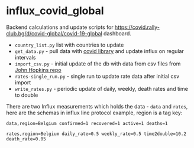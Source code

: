 # influx_covid_global

Backend calculations and update scripts for https://covid.rally-club.bg/d/covid-global/covid-19-global dashboard.

- `country_list.py` list with countries to update
- `get_data.py` - pull data with [covid library](https://pypi.org/project/covid/) and update influx on regular intervals
- `import_csv.py` - initial update of the db with data from csv files from [John Hopkins repo](https://github.com/CSSEGISandData/COVID-19)
- `rates-single_run.py` - single run to update rate data after initial csv import
- `write_rates.py` - periodic update of daily, weekly, death rates and time to double

There are two Influx measurements which holds the data - `data` and `rates`, here are the schemas in influx line protocol example, region is a tag key:

```data,region=Belgium confirmed=1 recovered=1 active=1 deaths=1 ```

```rates,region=Belgium daily_rate=0.5 weekly_rate=0.5 time2double=10.2 death_rate=0.05```